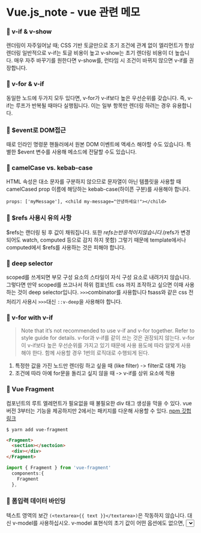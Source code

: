 # Vue.js_note - vue 관련 메모

### 🔶 v-if & v-show
렌더링이 자주일어날 때; CSS 기반 토글만으로 초기 조건에 관계 없이 엘리먼트가 항상 렌더링
일반적으로 v-if는 토글 비용이 높고 v-show는 초기 렌더링 비용이 더 높습니다. 매우 자주 바꾸기를 원한다면 v-show를, 런타임 시 조건이 바뀌지 않으면 v-if를 권장합니다.

### 🔶 v-for & v-if
동일한 노드에 두가지 모두 있다면, v-for가 v-if보다 높은 우선순위를 갖습니다. 즉, v-if는 루프가 반복될 때마다 실행됩니다. 이는 일부 항목만 렌더링 하려는 경우 유용합니다.

### 🔶 $event로 DOM접근
때로 인라인 명령문 핸들러에서 원본 DOM 이벤트에 액세스 해야할 수도 있습니다. 특별한 $event 변수를 사용해 메소드에 전달할 수도 있습니다.

### 🔶 camelCase vs. kebab-case
HTML 속성은 대소 문자를 구분하지 않으므로 문자열이 아닌 템플릿을 사용할 때 camelCased prop 이름에 해당하는 kebab-case(하이픈 구분)를 사용해야 합니다.
```
props: ['myMessage'], <child my-message="안녕하세요!"></child>
```

### 🔶 $refs 사용시 유의 사항
$refs는 랜더링 됭 후 값이 채워집니다. 또한 $refs는 반응적이지 않습니다.($refs가 변경 되어도 watch, computed 등으로 감지 하지 못함) 그렇기 때문에 template에서나 computed에서 $refs를 사용하는 것은 피해야 합니다.

### 🔶 deep selector
scoped를 쓰게되면 부모 구성 요소의 스타일이 자식 구성 요소로 내려가지 않습니다.
그렇다면 만약 scoped를 쓰고나서 하위 컴포넌트 css 까지 조작하고 싶으면 이때 사용하는 것이 deep selector입니다.
`>>>`combinator를 사용합니다
❗️sass와 같은 css 전처리기 사용시 `>>>`대신 `::v-deep`을 사용해야 합니다.

### 🔶 v-for with v-if
> Note that it’s not recommended to use v-if and v-for together. Refer to style guide for details.
v-for과 v-if를 같이 쓰는 것은 권장되지 않는다.
v-for이 v-if보다 높은 우선순위를 가지고 있기 때문에 사용 용도에 따라 알맞게 사용해야 한다.
함께 사용할 경우 1번의 로직대로 수행되게 된다.
1. 특정한 값을 가진 노드만 렌더링 하고 싶을 때 (like filter) -> filter로 대체 가능
2. 조건에 따라 아예 for문을 돌리고 싶지 않을 때 -> v-if를 상위 요소에 적용

### 🔶 Vue Fragment
컴포넌트의 루트 엘레먼트가 필요없을 때 불필요한 div 태그 생성을 막을 수 있다. 
vue 버전 3부터는 기능을 제공하지만 2에서는 패키지를 다운해 사용할 수 있다.
[npm 깃헙 링크](https://www.npmjs.com/package/vue-fragments)
```
$ yarn add vue-fragment
```

```html
<Fragment>
  <section></sectoion>
  <div></div>
</Fragment>
```

```js
import { Fragment } from 'vue-fragment'
  components:{
    Fragment
  },
```

### 🔶 폼입력 데이터 바인딩
텍스트 영역의 보간 `(<textarea>{{ text }}</textarea>)`은 작동하지 않습니다. 대신 v-model를 사용하십시오.
v-model 표현식의 초기 값이 어떤 옵션에도 없으면, <select> 엘리먼트는 “선택없음” 상태로 렌더링됩니다. iOS에서는 이 경우 변경 이벤트가 발생하지 않아 사용자가 첫 번째 항목을 선택할 수 없게됩니다. 사용하지 않는 옵션에 빈 값을 넣는 것이 좋습니다.
